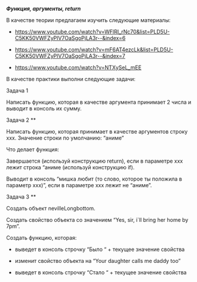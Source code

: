 **_Функция, аргументы, return_**

В качестве теории предлагаем изучить следующие материалы:

- https://www.youtube.com/watch?v=WFlRI_rNc70&list=PLD5U-C5KK50VWFZyPlV7OaSgoPjLA3r--&index=6

- https://www.youtube.com/watch?v=mF6AT4ezcLk&list=PLD5U-C5KK50VWFZyPlV7OaSgoPjLA3r--&index=7

- https://www.youtube.com/watch?v=NTXySeL_mEE

В качестве практики выполни следующие задачи:

Задача 1

Написать функцию, которая в качестве аргумента принимает 2 числа и выводит в консоль их сумму.

Задача 2 \*\*

Написать функцию, которая принимает в качестве аргументов строку xxx. Значение строки по умолчанию: “аниме”

Что делает функция:

Завершается (используй конструкцию return), если в параметре xxx лежит строка “аниме (используй конструкцию if).

Выводит в консоль “мишка любит (то слово, которое ты положила в параметр xxx)”, если в параметре ххх лежит не “аниме”.

Задача 3 \*\*

Cоздать объект nevilleLongbottom.

Создать свойство объекта со значением “Yes, sir, i`ll bring her home by 7pm”.

Создать функцию, которая:

- выведет в консоль строчку “Было “ + текущее значение свойства

- изменит свойство объекта на “Your daughter calls me daddy too”

- выведет в консоль строчку “Стало “ + текущее значение свойства
